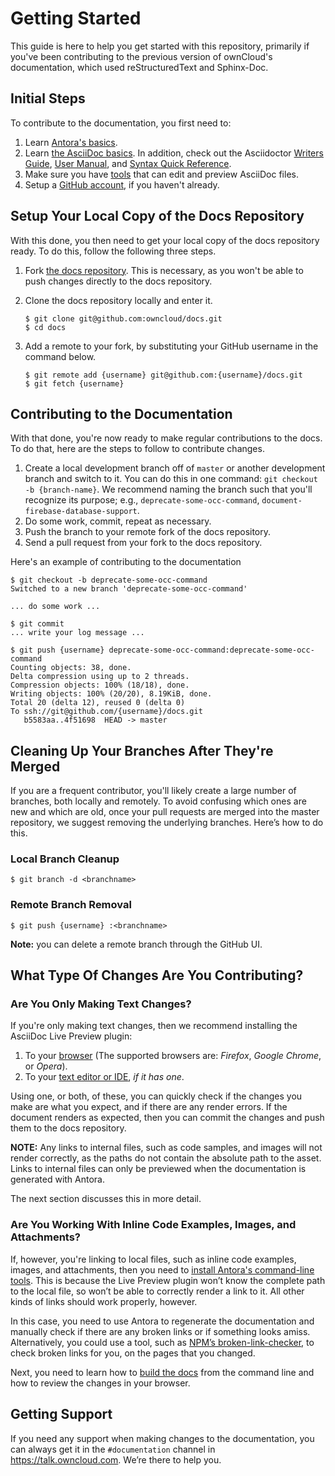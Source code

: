 # Getting Started

This guide is here to help you get started with this repository, primarily if you've been contributing to the previous version of ownCloud's documentation, which used reStructuredText and Sphinx-Doc.

## Initial Steps

To contribute to the documentation, you first need to:

1. Learn [Antora's basics](./what-is-antora.md).
2. Learn [the AsciiDoc basics](./what-is-asciidoc.md).
   In addition, check out the Asciidoctor [Writers Guide](https://asciidoctor.org/docs/asciidoc-writers-guide/),  [User Manual](https://asciidoctor.org/docs/user-manual/), and [Syntax Quick Reference](https://asciidoctor.org/docs/asciidoc-syntax-quick-reference/).
3. Make sure you have [tools](./what-is-asciidoc.md#writing--editing-asciidoc-files) that can edit and preview AsciiDoc files.
4. Setup a [GitHub account](https://github.com/), if you haven't already.

## Setup Your Local Copy of the Docs Repository

With this done, you then need to get your local copy of the docs repository ready.
To do this, follow the following three steps.

1. Fork [the docs repository](https://github.com/owncloud/docs/blob/master/docs/).
   This is necessary, as you won't be able to push changes directly to the docs repository.

2. Clone the docs repository locally and enter it.

    ```console
    $ git clone git@github.com:owncloud/docs.git
    $ cd docs
    ```

3. Add a remote to your fork, by substituting your GitHub username in the command below.

    ```console
    $ git remote add {username} git@github.com:{username}/docs.git
    $ git fetch {username}
    ```

## Contributing to the Documentation

With that done, you're now ready to make regular contributions to the docs.
To do that, here are the steps to follow to contribute changes.

1. Create a local development branch off of `master` or another development branch and switch to it.
   You can do this in one command: `git checkout -b {branch-name}`.
   We recommend naming the branch such that you'll recognize its purpose; e.g., `deprecate-some-occ-command`, `document-firebase-database-support`.
2. Do some work, commit, repeat as necessary.
3. Push the branch to your remote fork of the docs repository.
4. Send a pull request from your fork to the docs repository.

Here's an example of contributing to the documentation

```console
$ git checkout -b deprecate-some-occ-command
Switched to a new branch 'deprecate-some-occ-command'

... do some work ...

$ git commit
... write your log message ...

$ git push {username} deprecate-some-occ-command:deprecate-some-occ-command
Counting objects: 38, done.
Delta compression using up to 2 threads.
Compression objects: 100% (18/18), done.
Writing objects: 100% (20/20), 8.19KiB, done.
Total 20 (delta 12), reused 0 (delta 0)
To ssh://git@github.com/{username}/docs.git
   b5583aa..4f51698  HEAD -> master
```

## Cleaning Up Your Branches After They're Merged

If you are a frequent contributor, you'll likely create a large number of branches, both locally and remotely.
To avoid confusing which ones are new and which are old, once your pull requests are merged into the master repository, we suggest removing the underlying branches.
Here’s how to do this.

### Local Branch Cleanup

```console
$ git branch -d <branchname>
```

### Remote Branch Removal

```console
$ git push {username} :<branchname>
```

**Note:** you can delete a remote branch through the GitHub UI.

## What Type Of Changes Are You Contributing?

### Are You Only Making Text Changes?

If you're only making text changes, then we recommend installing the AsciiDoc Live Preview plugin:

1. To your [browser](https://asciidoctor.org/docs/editing-asciidoc-with-live-preview/) (The supported browsers are: *Firefox*, *Google Chrome*, or *Opera*).
2. To your [text editor or IDE](https://asciidoctor.org/docs/editing-asciidoc-with-live-preview/#using-a-modern-text-editoride), *if it has one*.

Using one, or both, of these, you can quickly check if the changes you make are what you expect, and if there are any render errors.
If the document renders as expected, then you can commit the changes and push them to the docs repository.

**NOTE:** Any links to internal files, such as code samples, and images will not render correctly, as the paths do not contain the absolute path to the asset. Links to internal files can only be previewed when the documentation is generated with Antora.

The next section discusses this in more detail.

### Are You Working With Inline Code Examples, Images, and Attachments?

If, however, you're linking to local files, such as inline code examples, images, and attachments, then you need to [install Antora's command-line tools](./install-antora.md).
This is because the Live Preview plugin won’t know the complete path to the local file, so won’t be able to correctly render a link to it.
All other kinds of links should work properly, however.

In this case, you need to use Antora to regenerate the documentation and manually check if there are any broken links or if something looks amiss.
Alternatively, you could use a tool, such as [NPM’s broken-link-checker](https://www.npmjs.com/package/broken-link-checker), to check broken links for you, on the pages that you changed.

Next, you need to learn how to [build the docs](./docs/build-the-docs.md) from the command line and how to review the changes in your browser.

## Getting Support

If you need any support when making changes to the documentation, you can always get it in the `#documentation` channel in https://talk.owncloud.com.
We’re there to help you.

